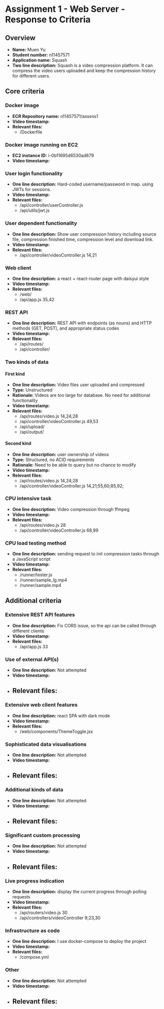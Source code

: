 Assignment 1 - Web Server - Response to Criteria
================================================

Overview
------------------------------------------------

- **Name:** Muen Yu
- **Student number:** n11457571
- **Application name:** Squash
- **Two line description:** Squash is a video compression platform.
It can compress the video users uploaded and keep the compression history for different users.


Core criteria
------------------------------------------------

### Docker image

- **ECR Repository name:** n11457571/assess1
- **Video timestamp:**
- **Relevant files:**
    - /Dockerfile


### Docker image running on EC2

- **EC2 instance ID:** i-0b11695d6530ad679
- **Video timestamp:**

### User login functionality

- **One line description:** Hard-coded username/password in map. using JWTs for sessions.
- **Video timestamp:**
- **Relevant files:**
    - /api/controller/userController.js
    - /api/utils/jwt.js

### User dependent functionality

- **One line description:** Show user compression history including source file, compression finished time, compression level and download link.
- **Video timestamp:**
- **Relevant files:**
    - /api/controller/videoController.js 14,21


### Web client

- **One line description:** a react + react-router page with daisyui style
- **Video timestamp:** 
- **Relevant files:**
    - /web/
    - /api/app.js 35,42

### REST API

- **One line description:** REST API with endpoints (as nouns) and HTTP methods (GET, POST), and appropriate status codes
- **Video timestamp:** 
- **Relevant files:**
    - /api/routes/
    - /api/controller/

### Two kinds of data

#### First kind

- **One line description:** Video files user uploaded and compressed
- **Type:** Unstructured
- **Rationale:** Videos are too large for database. No need for additional functionality
- **Video timestamp:**
- **Relevant files:**
    - /api/routes/video.js 14,24;28
    - /api/controller/videoController.js 49,53
    - /api/upload/
    - /api/output/

#### Second kind

- **One line description:** user ownership of videos
- **Type:** Structured, no ACID requirements
- **Rationale:** Need to be able to query but no chance to modify
- **Video timestamp:** 
- **Relevant files:**
  - /api/routes/video.js 14,24;28
  - /api/controller/videoController.js 14,21;55,60;85,92;

### CPU intensive task

- **One line description:** Video compression through ffmpeg
- **Video timestamp:** 
- **Relevant files:**
    - /api/routes/video.js 28
    - /api/controller/videoController.js 68,99

### CPU load testing method

- **One line description:** sending request to init compression tasks through a JavaScript script
- **Video timestamp:** 
- **Relevant files:**
    - /runner/tester.js
    - /runner/sample_lg.mp4
    - /runner/sample.mp4

Additional criteria
------------------------------------------------

### Extensive REST API features

- **One line description:** Fix CORS issue, so the api can be called through different clients
- **Video timestamp:** 
- **Relevant files:**
    - /api/app.js 33


### Use of external API(s)

- **One line description:** Not attempted
- **Video timestamp:**
- **Relevant files:**
    - 


### Extensive web client features

- **One line description:** react SPA with dark mode
- **Video timestamp:**
- **Relevant files:**
    - /web/components/ThemeToggle.jsx


### Sophisticated data visualisations

- **One line description:** Not attempted
- **Video timestamp:**
- **Relevant files:**
    - 


### Additional kinds of data

- **One line description:** Not attempted
- **Video timestamp:**
- **Relevant files:**
    - 


### Significant custom processing

- **One line description:** Not attempted
- **Video timestamp:**
- **Relevant files:**
    - 


### Live progress indication

- **One line description:** display the current progress through polling requests
- **Video timestamp:** 
- **Relevant files:**
    - /api/routers/video.js 30
    - /api/controllers/videoController 9;23,30


### Infrastructure as code

- **One line description:** I use docker-compose to deploy the project
- **Video timestamp:** 
- **Relevant files:**
    - /compose.yml


### Other

- **One line description:** Not attempted
- **Video timestamp:**
- **Relevant files:**
    - 
